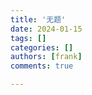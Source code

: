 ```yaml
---
title: '无题'
date: 2024-01-15
tags: []
categories: []
authors: [frank]
comments: true

---
```


<!-- more -->

